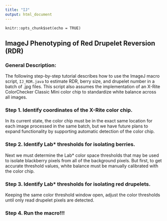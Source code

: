 ```yaml
---
title: "IJ"
output: html_document
---
```


```{r setup, include=FALSE}
knitr::opts_chunk$set(echo = TRUE)
```

## ImageJ Phenotyping of Red Drupelet Reversion (RDR)

### General Description:

The following step-by-step tutorial describes how to use the ImageJ macro script, `IJ_RDR.java` to estimate RDR, berry size, and drupelet number in a batch of .jpg files.  This script also assumes the implementation of an X-Rite ColorChecker Classic Mini color chip to standardize white balance across all images.

### Step 1. Identify coordinates of the X-Rite color chip.

In its current state, the color chip must be in the exact same location for each image processed in the same batch, but we have future plans to expand functionality by supporting automatic detection of the color chip.

### Step 2. Identify Lab* thresholds for isolating berries.

Next we must determine the Lab* color space thresholds that may be used to isolate blackberry pixels from all of the background pixels.  But first, to get accurate threshold values, white balance must be manually calibrated with the color chip.

### Step 3. Identify Lab* thresholds for isolating red drupelets.

Keeping the same color threshold window open, adjust the color thresholds until only read drupelet pixels are detected. 

### Step 4. Run the macro!!!


